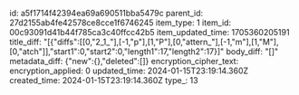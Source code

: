 id: a5f1714f42394ea69a690511bba5479c
parent_id: 27d2155ab4fe42578ce8cce1f6746245
item_type: 1
item_id: 00c93091d41b44f785ca3c40ffcc42b5
item_updated_time: 1705360205191
title_diff: "[{\"diffs\":[[0,\"2_1_\"],[-1,\"p\"],[1,\"P\"],[0,\"attern_\"],[-1,\"m\"],[1,\"M\"],[0,\"atch\"]],\"start1\":0,\"start2\":0,\"length1\":17,\"length2\":17}]"
body_diff: "[]"
metadata_diff: {"new":{},"deleted":[]}
encryption_cipher_text: 
encryption_applied: 0
updated_time: 2024-01-15T23:19:14.360Z
created_time: 2024-01-15T23:19:14.360Z
type_: 13